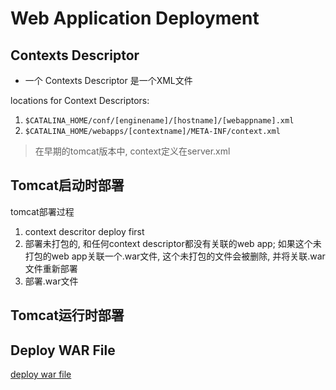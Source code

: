 # Web Application Deployment

## Contexts Descriptor

- 一个 Contexts Descriptor 是一个XML文件

locations for Context Descriptors:

1.  `$CATALINA_HOME/conf/[enginename]/[hostname]/[webappname].xml`
2.  `$CATALINA_HOME/webapps/[contextname]/META-INF/context.xml`

> 在早期的tomcat版本中, context定义在server.xml

## Tomcat启动时部署

tomcat部署过程

1. context descritor deploy first
2. 部署未打包的, 和任何context descriptor都没有关联的web app; 如果这个未打包的web app关联一个.war文件, 这个未打包的文件会被删除, 并将关联.war文件重新部署
3. 部署.war文件

## Tomcat运行时部署

## Deploy WAR File

[deploy war file](Tomcat_Deploy_War_File.md)

